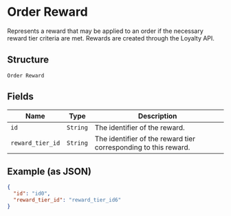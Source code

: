 
# Order Reward

Represents a reward that may be applied to an order if the necessary
reward tier criteria are met. Rewards are created through the Loyalty API.

## Structure

`Order Reward`

## Fields

| Name | Type | Description |
|  --- | --- | --- |
| `id` | `String` | The identifier of the reward. |
| `reward_tier_id` | `String` | The identifier of the reward tier corresponding to this reward. |

## Example (as JSON)

```json
{
  "id": "id0",
  "reward_tier_id": "reward_tier_id6"
}
```

